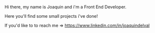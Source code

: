 <!---
delvalj/delvalj is a ✨ special ✨ repository because its `README.md` (this file) appears on your GitHub profile.
You can click the Preview link to take a look at your changes.
--->

Hi there, my name is Joaquin and i'm a Front End Developer. 

Here you'll find some small projects i've done! 


If you'd like to to reach me => https://www.linkedin.com/in/joaquindelval 




